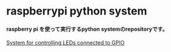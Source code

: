 # raspberrypi python system
#### raspberry pi を使って実行するpython systemのrepositoryです。
[System for controlling LEDs connected to GPIO](https://github.com/kazu71/python/tree/main/raspberrypi/GPIO_LED_Control)

